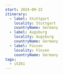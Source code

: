 ```yaml
---
start: 2024-09-22
itinerary:
  - label: Stuttgart
    locality: Stuttgart
    countryName: Germany
  - label: Augsburg
    locality: Augsburg
    countryName: Germany
  - label: Füssen
    locality: Füssen
    countryName: Germany
tags:
  - i5Z61
---
```

